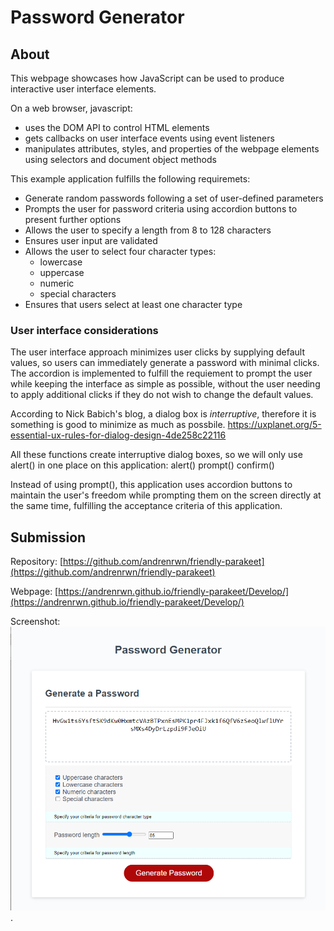 # Password Generator

## About

This webpage showcases how JavaScript can be used to produce interactive user interface elements.

On a web browser, javascript:
- uses the DOM API to control HTML elements
- gets callbacks on user interface events using event listeners
- manipulates attributes, styles, and properties of the webpage elements using selectors and document object methods

This example application fulfills the following requiremets:
- Generate random passwords following a set of user-defined parameters
- Prompts the user for password criteria using accordion buttons to present further options
- Allows the user to specify a length from 8 to 128 characters
- Ensures user input are validated
- Allows the user to select four character types:
  - lowercase
  - uppercase
  - numeric
  - special characters
- Ensures that users select at least one character type

### User interface considerations

The user interface approach minimizes user clicks by supplying default values, so users can immediately generate a password with minimal clicks.
The accordion is implemented to fulfill the requiement to prompt the user while keeping the interface as simple as possible, without the user needing to apply additional clicks if they do not wish to change the default values.

According to Nick Babich's blog, a dialog box is *interruptive*, therefore it is something is good to minimize as much as possbile.
https://uxplanet.org/5-essential-ux-rules-for-dialog-design-4de258c22116

All these functions create interruptive dialog boxes, so we will only use alert() in one place on this application:
alert()
prompt()
confirm()

Instead of using prompt(), this application uses accordion buttons to maintain the user's freedom while prompting them on the screen directly at the same time, fulfilling the acceptance criteria of this application.

## Submission

Repository: [https://github.com/andrenrwn/friendly-parakeet](https://github.com/andrenrwn/friendly-parakeet)

Webpage: [https://andrenrwn.github.io/friendly-parakeet/Develop/](https://andrenrwn.github.io/friendly-parakeet/Develop/)

Screenshot:
![Image of password generator application](/screenshot.png "Screenshot of password generator app").
